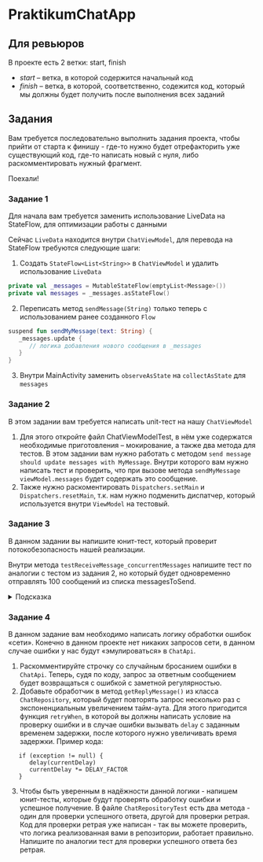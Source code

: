 # PraktikumChatApp

## Для ревьюров

В проекте есть 2 ветки: start, finish

- _start_ – ветка, в которой содержится начальный код
- _finish_ – ветка, в которой, соответственно, содежится код, который мы должны будет получить после выполнения всех
  заданий

## Задания

Вам требуется последовательно выполнить задания проекта, чтобы прийти от старта к финишу - где-то нужно будет
отрефакторить уже существующий код, где-то написать новый с нуля, либо раскомментировать нужный фрагмент.

Поехали!

### Задание 1

Для начала вам требуется заменить использование LiveData на StateFlow, для оптимизации работы с данными

Сейчас `LiveData` находится внутри `ChatViewModel`, для перевода на StateFlow требуются следующие шаги:

1. Создать `StateFlow<List<String>>` в `ChatViewModel` и удалить использование `LiveData`

```kotlin
private val _messages = MutableStateFlow(emptyList<Message>())
private val messages = _messages.asStateFlow()
```

2. Переписать метод `sendMessage(String)` только теперь с использованием ранее созданного `Flow`

```kotlin
suspend fun sendMyMessage(text: String) {
   _messages.update {
      // логика добавления нового сообщения в _messages
   }
}
```

3. Внутри MainActivity заменить `observeAsState` на `collectAsState` для `messages`

### Задание 2

В этом задании вам требуется написать unit-тест на нашу `ChatViewModel`

1. Для этого откройте файл ChatViewModelTest, в нём уже содержатся необходимые приготовления – мокирование,
   а также два метода для тестов. В этом задании вам нужно работать с методом
   `send message should update messages with MyMessage`.
   Внутри которого вам нужно написать тест и проверить, что при вызове метода `sendMyMessage` `viewModel.messages`
   будет содержать это сообщение.
2. Также нужно раскоментировать `Dispatchers.setMain` и `Dispatchers.resetMain`, т.к. нам нужно подменить диспатчер,
   который используется внутри `ViewModel` на тестовый.

### Задание 3

В данном задании вы напишите юнит-тест, который проверит потокобезопасность нашей реализации.

Внутри метода `testReceiveMessage_concurrentMessages` напишите тест по аналогии с тестом из задания 2,
но который будет одновременно отправлять 100 сообщений из списка messagesToSend.

<details><summary>Подсказка</summary>
Вам нужно запустить несколько корутин одновременно. Как это сделать?

Создать `coroutineScope` внутри теста и для каждого сообщения сделать fire-and-forget корутину. Этого можно добиться
через корутин-билдер `launch {}`
Также мы должны дождаться окончания их выполнения.
Здесь пригодится использование extension-функции `Collection<Job>.joinAll` для параллельного запуска сразу 100
добавлений
в список сообщений.

Далее мы должны проверить количество сообщений и их содержание.
</details>

### Задание 4

В данном задание вам необходимо написать логику обработки ошибок «сети». Конечно в данном проекте нет никаких запросов
сети, в данном случае ошибки у нас будут «эмулироваться» в `ChatApi`.

1. Раскомментируйте строчку со случайным бросанием ошибки в `ChatApi`. Теперь, судя по коду, запрос за ответным
   сообщением
   будет возвращаться с ошибкой с заметной регулярностью.
2. Добавьте обработчик в метод `getReplyMessage()` из класса `ChatRepository`, который будет повторять запрос несколько
   раз
   с экспоненциальным увеличением тайм-аута. Для этого пригодится функция `retryWhen`, в которой вы должны написать
   условие на проверку ошибки и в случае ошибки вызывать `delay` с заданным временем задержки, после которого нужно
   увеличивать время задержки.
   Пример кода:

```
   if (exception != null) {
      delay(currentDelay)
      currentDelay *= DELAY_FACTOR
   }
````

3. Чтобы быть уверенным в надёжности данной логики - напишем юнит-тесты, которые будут проверять обработку ошибки и
   успешное получение. В файле `ChatRepositoryTest` есть два метода - один для проверки успешного ответа, другой для
   проверки ретрая. Код
   для
   проверки ретрая уже написан - так вы можете проверить, что логика реализованная вами в репозитории, работает
   правильно.
   Напишите по аналогии тест для проверки успешного ответа без ретрая.




